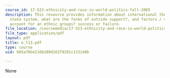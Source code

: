 ```yaml
---
course_id: 17-523-ethnicity-and-race-in-world-politics-fall-2005
description: This resource provides information about international theories of the
  state system, what are the forms of outside support?, and factors / variables that
  account for an ethnic groups? success or failure.
file_location: /coursemedia/17-523-ethnicity-and-race-in-world-politics-fall-2005/605a76be216b189d16379291c1131d4b_o_l13.pdf
file_type: application/pdf
layout: pdf
title: o_l13.pdf
type: course
uid: 605a76be216b189d16379291c1131d4b

---
```

None